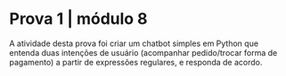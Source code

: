 # Prova 1 | módulo 8

A atividade desta prova foi criar um chatbot simples em Python que entenda duas intenções de usuário (acompanhar pedido/trocar forma de pagamento) a partir de expressões regulares, e responda de acordo.

